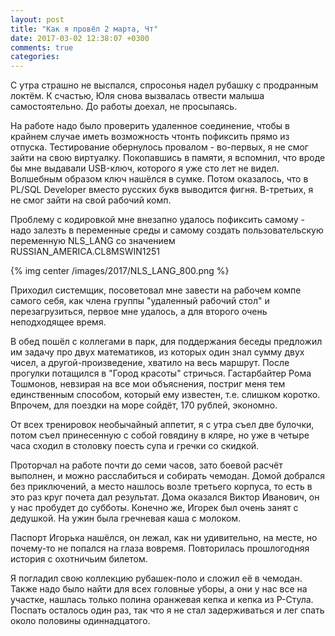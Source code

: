 ```yaml
---
layout: post
title: "Как я провёл 2 марта, Чт"
date: 2017-03-02 12:38:07 +0300
comments: true
categories: 
---
```

С утра страшно не выспался, спросонья надел рубашку с продранным локтём. К счастью, Юля снова вызвалась отвести малыша самостоятельно. До работы доехал, не просыпаясь.

На работе надо было проверить удаленное соединение, чтобы в крайнем случае иметь возможность чтонть пофиксить прямо из отпуска. Тестирование обернулось провалом - во-первых, я не смог зайти на свою виртуалку. Покопавшись в памяти, я вспомнил, что вроде бы мне выдавали USB-ключ, которого я уже сто лет не видел. Волшебным образом ключ нашёлся в сумке. Потом оказалось, что в PL/SQL Developer вместо русских букв выводится фигня. В-третьих, я не смог зайти на свой рабочий комп.

Проблему с кодировкой мне внезапно удалось пофиксить самому - надо залезть в переменные среды и самому создать пользовательскую переменную NLS_LANG со значением RUSSIAN_AMERICA.CL8MSWIN1251

{% img center /images/2017/NLS_LANG_800.png %}

Приходил системщик, посоветовал мне завести на рабочем компе самого себя, как члена группы "удаленный рабочий стол" и перезагрузиться, первое мне удалось, а для второго очень неподходящее время.

В обед пошёл с коллегами в парк, для поддержания беседы предложил им задачу про двух математиков, из которых один знал сумму двух чисел, а другой-произведение, хватило на весь маршрут. После прогулки потащился в "Город красоты" стричься. Гастарбайтер Рома Тошмонов, невзирая на все мои объяснения, постриг меня тем единственным способом, который ему известен, т.е. слишком коротко. Впрочем, для поездки на море сойдёт, 170 рублей, экономно.

От всех тренировок необычайный аппетит, я с утра съел две булочки, потом съел принесенную с собой говядину в кляре, но уже в четыре часа сходил в столовку поесть супа и гречки со скидкой.

Проторчал на работе почти до семи часов, зато боевой расчёт выполнен, и можно расслабиться и собирать чемодан. Домой добрался без приключений, а место нашлось возле третьего корпуса, то есть в это раз круг почета дал результат. Дома оказался Виктор Иванович, он у нас пробудет до субботы. Конечно же, Игорек был очень занят с дедушкой. На ужин была гречневая каша с молоком.

Паспорт Игорька нашёлся, он лежал, как ни удивительно, на месте, но почему-то не попался на глаза вовремя. Повторилась прошлогодняя история с охотничьим билетом.

Я погладил свою коллекцию рубашек-поло и сложил её в чемодан. Также надо было найти для всех головные уборы, а они у нас все на участке, нашлась только полина оранжевая кепка и кепка из Р-Стула. Поспать осталось один раз, так что я не стал задерживаться и лег спать около половины одиннадцатого.